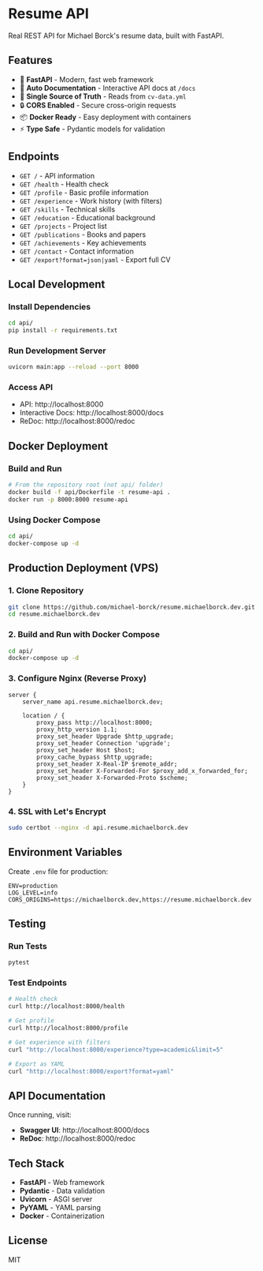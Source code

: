 # Resume API

Real REST API for Michael Borck's resume data, built with FastAPI.

## Features

- 🚀 **FastAPI** - Modern, fast web framework
- 📖 **Auto Documentation** - Interactive API docs at `/docs`
- 🔄 **Single Source of Truth** - Reads from `cv-data.yml`
- 🔒 **CORS Enabled** - Secure cross-origin requests
- 📦 **Docker Ready** - Easy deployment with containers
- ⚡ **Type Safe** - Pydantic models for validation

## Endpoints

- `GET /` - API information
- `GET /health` - Health check
- `GET /profile` - Basic profile information
- `GET /experience` - Work history (with filters)
- `GET /skills` - Technical skills
- `GET /education` - Educational background
- `GET /projects` - Project list
- `GET /publications` - Books and papers
- `GET /achievements` - Key achievements
- `GET /contact` - Contact information
- `GET /export?format=json|yaml` - Export full CV

## Local Development

### Install Dependencies
```bash
cd api/
pip install -r requirements.txt
```

### Run Development Server
```bash
uvicorn main:app --reload --port 8000
```

### Access API
- API: http://localhost:8000
- Interactive Docs: http://localhost:8000/docs
- ReDoc: http://localhost:8000/redoc

## Docker Deployment

### Build and Run
```bash
# From the repository root (not api/ folder)
docker build -f api/Dockerfile -t resume-api .
docker run -p 8000:8000 resume-api
```

### Using Docker Compose
```bash
cd api/
docker-compose up -d
```

## Production Deployment (VPS)

### 1. Clone Repository
```bash
git clone https://github.com/michael-borck/resume.michaelborck.dev.git
cd resume.michaelborck.dev
```

### 2. Build and Run with Docker Compose
```bash
cd api/
docker-compose up -d
```

### 3. Configure Nginx (Reverse Proxy)
```nginx
server {
    server_name api.resume.michaelborck.dev;
    
    location / {
        proxy_pass http://localhost:8000;
        proxy_http_version 1.1;
        proxy_set_header Upgrade $http_upgrade;
        proxy_set_header Connection 'upgrade';
        proxy_set_header Host $host;
        proxy_cache_bypass $http_upgrade;
        proxy_set_header X-Real-IP $remote_addr;
        proxy_set_header X-Forwarded-For $proxy_add_x_forwarded_for;
        proxy_set_header X-Forwarded-Proto $scheme;
    }
}
```

### 4. SSL with Let's Encrypt
```bash
sudo certbot --nginx -d api.resume.michaelborck.dev
```

## Environment Variables

Create `.env` file for production:
```env
ENV=production
LOG_LEVEL=info
CORS_ORIGINS=https://michaelborck.dev,https://resume.michaelborck.dev
```

## Testing

### Run Tests
```bash
pytest
```

### Test Endpoints
```bash
# Health check
curl http://localhost:8000/health

# Get profile
curl http://localhost:8000/profile

# Get experience with filters
curl "http://localhost:8000/experience?type=academic&limit=5"

# Export as YAML
curl "http://localhost:8000/export?format=yaml"
```

## API Documentation

Once running, visit:
- **Swagger UI**: http://localhost:8000/docs
- **ReDoc**: http://localhost:8000/redoc

## Tech Stack

- **FastAPI** - Web framework
- **Pydantic** - Data validation
- **Uvicorn** - ASGI server
- **PyYAML** - YAML parsing
- **Docker** - Containerization

## License

MIT